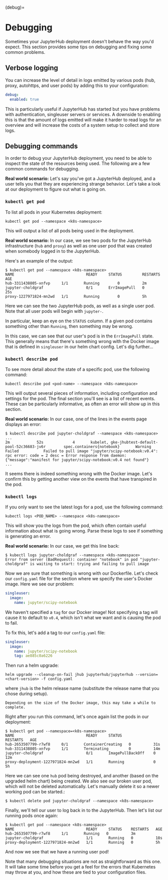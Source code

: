 (debug)=

# Debugging

Sometimes your JupyterHub deployment doesn't behave the way you'd expect.
This section provides some tips on debugging and fixing some common problems.

## Verbose logging

You can increase the level of detail in logs emitted by various pods (hub, proxy, autohttps, and user pods) by adding this to your configuration:

```yaml
debug:
  enabled: true
```

This is particularly useful if JupyterHub has started but you have problems with authentication, singleuser servers or services. A downside to enabling this is that the amount of logs emitted will make it harder to read logs for an overview and will increase the costs of a system setup to collect and store logs.

## Debugging commands

In order to debug your JupyterHub deployment, you need to be able to inspect
the state of the resources being used. The following are a few common commands
for debugging.

**Real world scenario:** Let's say you've got a JupyterHub deployed, and a user
tells you that they are experiencing strange behavior. Let's take a look
at our deployment to figure out what is going on.

### `kubectl get pod`

To list all pods in your Kubernetes deployment:

```
kubectl get pod --namespace <k8s-namespace>
```

This will output a list of all pods being used in the deployment.

**Real world scenario:** In our case, we see two pods for the JupyterHub
infrastructure (`hub` and `proxy`) as well as one user
pod that was created when somebody logged in to the JupyterHub.

Here's an example of the output:

```
$ kubectl get pod --namespace <k8s-namespace>
NAME                                READY     STATUS         RESTARTS   AGE
hub-3311438805-xnfvp     1/1       Running        0          2m
jupyter-choldgraf                   0/1       ErrImagePull   0          25s
proxy-1227971824-mn2wd   1/1       Running        0          5h
```

Here we can see the two JupyterHub pods, as well as a single user pod. Note
that all user pods will begin with `jupyter-`.

In particular, keep an eye on the `STATUS` column. If a given
pod contains something other than `Running`, then something may be wrong.

In this case, we can see that our user's pod is in the `ErrImagePull` state.
This generally means that there's something wrong with the Docker image that
is defined in `singleuser` in our helm chart config. Let's dig further...

### `kubectl describe pod`

To see more detail about the state of a specific pod, use the following
command:

```
kubectl describe pod <pod-name> --namespace <k8s-namespace>
```

This will output several pieces of information, including configuration and
settings for the pod. The final section you'll see is a list of recent
events. These can be particularly informative, as often an error will
show up in this section.

**Real world scenario:** In our case, one of the lines in the events page
displays an error:

```
$ kubectl describe pod jupyter-choldgraf --namespace <k8s-namespace>
...
2m            52s             4       kubelet, gke-jhubtest-default-pool-52c36683-jv6r        spec.containers{notebook}       Warning         Failed           Failed to pull image "jupyter/scipy-notebook:v0.4": rpc error: code = 2 desc = Error response from daemon: {"message":"manifest for jupyter/scipy-notebook:v0.4 not found"}
...
```

It seems there is indeed something wrong with the Docker image. Let's confirm
this by getting another view on the events that have transpired in the pod.

### `kubectl logs`

If you only want to see the latest logs for a pod, use the following command:

```
kubectl logs <POD_NAME> --namespace <k8s-namespace>
```

This will show you the logs from the pod, which often contain useful
information about what is going wrong. Parse these logs
to see if something is generating an error.

**Real world scenario:** In our case, we get this line back:

```
$ kubectl logs jupyter-choldgraf --namespace <k8s-namespace>
Error from server (BadRequest): container "notebook" in pod "jupyter-choldgraf" is waiting to start: trying and failing to pull image
```

Now we are sure that something is wrong with our Dockerfile. Let's check
our `config.yaml` file for the section where we specify the user's
Docker image. Here we see our problem:

```yaml
singleuser:
  image:
    name: jupyter/scipy-notebook
```

We haven't specified a `tag` for our Docker image! Not specifying a tag
will cause it to default to `v0.4`, which isn't what we want and is causing
the pod to fail.

To fix this, let's add a tag to our `config.yaml` file:

```yaml
singleuser:
  image:
    name: jupyter/scipy-notebook
    tag: ae885c0a6226
```

Then run a helm upgrade:

```
helm upgrade --cleanup-on-fail jhub jupyterhub/jupyterhub --version=<chart-version> -f config.yaml
```

where `jhub` is the helm release name (substitute the release name that you
chose during setup).

```{note}
Depending on the size of the Docker image, this may take a while to complete.
```

Right after you run this command, let's once again list the pods in our
deployment:

```
$ kubectl get pod --namespace=<k8s-namespace>
NAME                                READY     STATUS              RESTARTS   AGE
hub-2653507799-r7wf8     0/1       ContainerCreating   0          31s
hub-3311438805-xnfvp     1/1       Terminating         0          14m
jupyter-choldgraf                   0/1       ImagePullBackOff    0          12m
proxy-deployment-1227971824-mn2wd   1/1       Running             0          5h
```

Here we can see one `hub` pod being destroyed, and another (based
on the upgraded helm chart) being created. We also see our broken user pod,
which will not be deleted automatically. Let's manually delete it so a newer
working pod can be started.:

```
$ kubectl delete pod jupyter-choldgraf --namespace <k8s-namespace>
```

Finally, we'll tell our user to log back in to the JupyterHub. Then let's
list our running pods once again:

```
$ kubectl get pod --namespace <k8s-namespace>
NAME                                READY     STATUS    RESTARTS   AGE
hub-2653507799-r7wf8     1/1       Running   0          3m
jupyter-choldgraf                   1/1       Running   0          18s
proxy-deployment-1227971824-mn2wd   1/1       Running   0          5h
```

And now we see that we have a running user pod!

Note that many debugging situations are not as straightforward as this one.
It will take some time before you get a feel for the errors that Kubernetes
may throw at you, and how these are tied to your configuration files.

